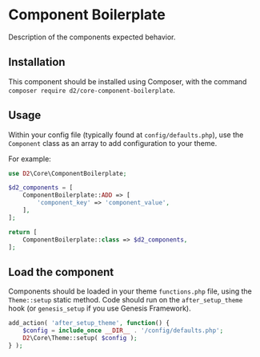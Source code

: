 # Component Boilerplate

Description of the components expected behavior.

## Installation

This component should be installed using Composer, with the command `composer require d2/core-component-boilerplate`.

## Usage

Within your config file (typically found at `config/defaults.php`), use the `Component` class as an array to add configuration to your theme.

For example:

```php
use D2\Core\ComponentBoilerplate;

$d2_components = [
	ComponentBoilerplate::ADD => [
		'component_key' => 'component_value',
	],
];

return [
    ComponentBoilerplate::class => $d2_components,
];
 ```

## Load the component

Components should be loaded in your theme `functions.php` file, using the `Theme::setup` static method. Code should run on the `after_setup_theme` hook (or `genesis_setup` if you use Genesis Framework).

```php
add_action( 'after_setup_theme', function() {
    $config = include_once __DIR__ . '/config/defaults.php';
    D2\Core\Theme::setup( $config );
} );
```